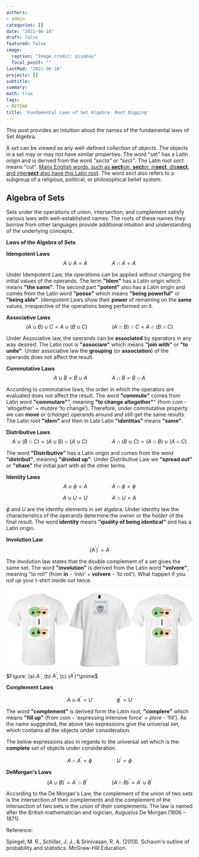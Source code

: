 ```yaml
---
authors:
- admin
categories: []
date: "2021-06-18"
draft: false
featured: false
image:
  caption: "Image credit: pixabay"
  focal_point: ""
lastMod: "2021-06-18"
projects: []
subtitle: 
summary: 
math: true
tags: 
- RETINA
title: 'Fundamental Laws of Set Algebra- Root Digging'
---
```


This post provides an  intuition about the names of the fundamental laws of Set Algebra.

A *set* can be viewed as any  well-defined collection of *objects*. The objects in a set may or may not have similar properties. The word "set" has a Latin origin and is derived from the word  *"secta"* or *"sect"*. The Latin root *sect* means "cut".  [Many English words, such as **sect**ion, **sect**or, in**sect**, dis**sect**, and inter**sect**  also  have this Latin root](https://membean.com/wrotds/sect-cut).
The word *sect* also refers to a subgroup of a religious, political, or philosophical belief system.


## Algebra of Sets

Sets under the operations of union, intersection, and complement satisfy various laws with well-established names. The roots of these names they borrow from other languages provide  additional intuition and
understanding of the underlying concepts.

**Laws of the Algebra of Sets**

**Idempotent Laws**  
$$A\cup A =A \quad\quad\quad\quad A\cap A =A$$

Under Idempotent Law, the operations can be applied without changing  the initial values of the operands.  The term **"Idem"** has a Latin
origin which means **"the same"**. The second part **"potent"** also has a Latin origin and comes from the Latin word **"posse"** which means **"being powerful"** or **"being able"**. Idempotent Laws show their **power** of remaining on the **same** values, irrespective of the operations being performed on it.

**Associative Laws**  
$$(A\cup B)\cup C =A\cup (B\cup C) \quad\quad\quad\quad (A\cap B)\cap C =A\cap (B\cap C)$$

Under Associative law, the operands can be **associated** by operators in any way desired.
 The Latin root is **"associare"** which means **"join with"** or **"to unite"**. Under associative law the **grouping** (or **association**) of the operands does not affect the result.


**Commutative Laws**  
$$A\cup B =B\cup A\quad\quad\quad\quad A\cap B = B\cap A$$

According to commutative laws, the order in which the operators are evaluated does not affect the result. The word **"commute"** comes from Latin
word **"commutare"**", meaning **"to change altogether"**" (from *com* - ‘altogether’ + *mutare* ‘to change’). Therefore, under commutative property we can **move** or (*change*) operands around and still get the same results. The Latin root **"idem"** and then in Late Latin **"identitas"** means **"same"**. 

**Distributive Laws**  
$$A\cup( B \cap C) = (A \cup B) \cap (A\cup C)\quad\quad\quad\quad A\cap( B \cup C) = (A \cap B) \cup (A\cap C)$$

The word **"Distributive"** has a Latin origin and comes from the word **"distribut"**, meaning **"divided up"**. Under Distributive Law we **"spread out"** or **"share"** the initial part with all the other terms.

**Identity Laws**  
$$A \cup \phi =A\quad\quad\quad\quad A \cap \phi =\phi$$

$$A \cup U =U\quad\quad\quad\quad A \cap U =A$$

$\phi$ and $U$ are the identity elements in set algebra. Under identity law the characteristics of the operands determine the *owner* or the *holder* of the final result. The word **identity**  means **"quality of being identical"** and has a Latin origin.

**Involution Law**  
$$(A^\prime)^\prime = A$$

The involution law states that the double complement of a set gives the same set. The word **"involution"** is derived from the Latin word **"volvere"**, meaning "to roll" (from **in** - *‘into’* + **volvere** - *‘to roll’*).  What happen if you *roll up* your t-shirt inside out twice.

!["(a) $A$ , (b) $A^\prime$, (c) ($A^\prime$)^\prime"](set.png)
$Figure: (a) $A$ , (b) $A^\prime$, (c) ($A^\prime$)^\prime$

**Complement Laws**  

$$A \cup A^\prime =U\quad\quad\quad\quad \phi^\prime =U$$

The word **"complement"** is derived form the Latin root, **"complere"** which means **"fill up"** (from *com* - 'expressing intensive force' + *plere* - ‘fill’). As the name suggested, the above two expressions give the universal set, which contains all the objects under consideration.

The below expressions also in regards to the universal set which is the **complete** set of objects under consideration.

$$A \cap A^\prime =\phi \quad\quad\quad\quad    U^\prime =\phi $$

**DeMorgan's Laws**  
$$(A \cup B)^\prime =A^\prime \cap B^\prime\quad\quad\quad\quad (A \cap B)^\prime= A^\prime \cup B^\prime$$

According to the De Morgan's Law, the complement of the union of two sets is the intersection of their complements and the complement of the intersection of two sets is the union of their complements. The law is named after the British mathematician and logician, Augustus De Morgan (1806 – 1871).


Reference:

Spiegel, M. R., Schiller, J. J., & Srinivasan, R. A. (2013). Schaum's outline of probability and statistics. McGraw-Hill Education.
